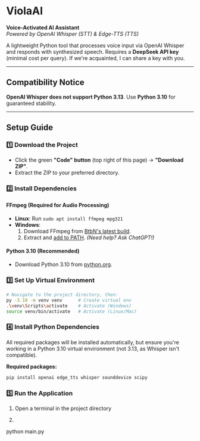 # ViolaAI  
**Voice-Activated AI Assistant**  
*Powered by OpenAI Whisper (STT) & Edge-TTS (TTS)*  

A lightweight Python tool that processes voice input via OpenAI Whisper and responds with synthesized speech. Requires a **DeepSeek API key** (minimal cost per query). If we're acquainted, I can share a key with you.  

---

## Compatibility Notice  
**OpenAI Whisper does not support Python 3.13**. Use **Python 3.10** for guaranteed stability.  

---

## Setup Guide  

### 1️⃣ **Download the Project**  
- Click the green **"Code" button** (top right of this page) → **"Download ZIP"**.  
- Extract the ZIP to your preferred directory.  

### 2️⃣ **Install Dependencies**  
#### **FFmpeg (Required for Audio Processing)**  
- **Linux**: Run `sudo apt install ffmpeg mpg321`  
- **Windows**:  
  1. Download FFmpeg from [BtbN's latest build](https://github.com/BtbN/FFmpeg-Builds/releases/latest).  
  2. Extract and [add to PATH](https://www.thewindowsclub.com/how-to-install-ffmpeg-on-windows-10). *(Need help? Ask ChatGPT!)*  

#### **Python 3.10 (Recommended)**  
- Download Python 3.10 from [python.org](https://www.python.org/downloads/).  

### 3️⃣ **Set Up Virtual Environment**  
```bash
# Navigate to the project directory, then:
py -3.10 -m venv venv      # Create virtual env
.\venv\Scripts\activate    # Activate (Windows)
source venv/bin/activate   # Activate (Linux/Mac)
```

### **4️⃣ Install Python Dependencies**

All required packages will be installed automatically, but ensure you're working in a Python 3.10 virtual environment (not 3.13, as Whisper isn't compatible).

**Required packages:**
```bash
pip install openai edge_tts whisper sounddevice scipy
```

### 5️⃣ **Run the Application**
1. Open a terminal in the project directory
2. ```bash
python main.py
```
